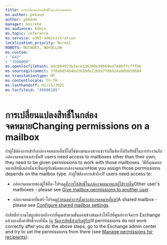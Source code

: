 ```yaml
---
title: การเปลี่ยนแปลงสิทธิ์ในกล่องจดหมาย
ms.author: pebaum
author: pebaum
manager: mnirkhe
ms.audience: Admin
ms.topic: reference
ms.service: o365-administration
localization_priority: Normal
ROBOTS: NOINDEX, NOFOLLOW
ms.custom:
- "642"
- "3500009"
ms.openlocfilehash: bdcb04923b2ece136208e38b69ed7486ffcf7fb6
ms.sourcegitcommit: 3f0abd54b4bd161bde22b9a7f86924a9dbb59684
ms.translationtype: MT
ms.contentlocale: th-TH
ms.lasthandoff: 01/15/2021
ms.locfileid: "49880185"
---
```

# <a name="changing-permissions-on-a-mailbox"></a><span data-ttu-id="9a72d-102">การเปลี่ยนแปลงสิทธิ์ในกล่องจดหมาย</span><span class="sxs-lookup"><span data-stu-id="9a72d-102">Changing permissions on a mailbox</span></span>

<span data-ttu-id="9a72d-103">ถ้าผู้ใช้ต้องการเข้าถึงกล่องจดหมายอื่นที่ไม่ใช่ของตนเองพวกเขาจำเป็นต้องได้รับสิทธิ์ในการทำงานกับกล่องจดหมายเหล่านั้น</span><span class="sxs-lookup"><span data-stu-id="9a72d-103">If users need access to mailboxes other than their own, they need to be given permissions to work with those mailboxes.</span></span> <span data-ttu-id="9a72d-104">วิธีที่คุณมอบหมายสิทธิ์เหล่านั้นจะขึ้นอยู่กับชนิดของกล่องจดหมาย</span><span class="sxs-lookup"><span data-stu-id="9a72d-104">How you assign those permissions depends on the mailbox type.</span></span> <span data-ttu-id="9a72d-105">ถ้าผู้ใช้ต้องการเข้าถึง:</span><span class="sxs-lookup"><span data-stu-id="9a72d-105">If users need access to:</span></span>
  
- <span data-ttu-id="9a72d-106">กล่องจดหมายของผู้ใช้อื่น-โปรดดู[ที่การให้สิทธิ์ในกล่องจดหมายแก่ผู้ใช้รายอื่น](https://docs.microsoft.com/microsoft-365/admin/add-users/give-mailbox-permissions-to-another-user)</span><span class="sxs-lookup"><span data-stu-id="9a72d-106">Other user's mailboxes - please see [Give mailbox permissions to another user](https://docs.microsoft.com/microsoft-365/admin/add-users/give-mailbox-permissions-to-another-user).</span></span>
    
- <span data-ttu-id="9a72d-107">กล่องจดหมายที่แชร์-โปรดดู[กำหนดค่าการตั้งค่ากล่องจดหมายที่แชร์](https://docs.microsoft.com/microsoft-365/admin/email/configure-a-shared-mailbox#add-or-remove-members)</span><span class="sxs-lookup"><span data-stu-id="9a72d-107">A shared mailbox - please see [Configure shared mailbox settings](https://docs.microsoft.com/microsoft-365/admin/email/configure-a-shared-mailbox#add-or-remove-members).</span></span>
    
<span data-ttu-id="9a72d-108">ถ้าสิทธิ์ทำงานไม่ถูกต้องหลังจากที่คุณทำตามขั้นตอนข้างต้นแล้วให้ไปที่ศูนย์การจัดการ Exchange แล้วลองตั้งค่าสิทธิ์จากที่นั่น (ดู [จัดการสิทธิ์สำหรับผู้รับ](https://technet.microsoft.com/library/jj919240%28v=exchg.150%29.aspx))</span><span class="sxs-lookup"><span data-stu-id="9a72d-108">If permissions do not work correctly after you do the above steps, go to the Exchange admin center and try to set the permissions from there (see [Manage permissions for recipients](https://technet.microsoft.com/library/jj919240%28v=exchg.150%29.aspx)).</span></span>
  
